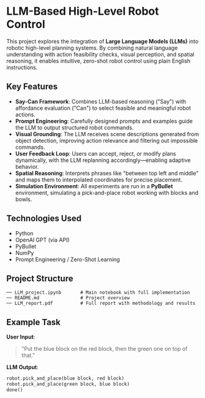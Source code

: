 # LLM-Based High-Level Robot Control

This project explores the integration of **Large Language Models (LLMs)** into robotic high-level planning systems. By combining natural language understanding with action feasibility checks, visual perception, and spatial reasoning, it enables intuitive, zero-shot robot control using plain English instructions.

## Key Features

- **Say-Can Framework**: Combines LLM-based reasoning ("Say") with affordance evaluation ("Can") to select feasible and meaningful robot actions.
- **Prompt Engineering**: Carefully designed prompts and examples guide the LLM to output structured robot commands.
- **Visual Grounding**: The LLM receives scene descriptions generated from object detection, improving action relevance and filtering out impossible commands.
- **User Feedback Loop**: Users can accept, reject, or modify plans dynamically, with the LLM replanning accordingly—enabling adaptive behavior.
- **Spatial Reasoning**: Interprets phrases like "between top left and middle" and maps them to interpolated coordinates for precise placement.
- **Simulation Environment**: All experiments are run in a **PyBullet** environment, simulating a pick-and-place robot working with blocks and bowls.

## Technologies Used

- Python  
- OpenAI GPT (via API)  
- PyBullet  
- NumPy  
- Prompt Engineering / Zero-Shot Learning  

## Project Structure

```
── LLM_project.ipynb       # Main notebook with full implementation
── README.md               # Project overview
── LLM_report.pdf          # Full report with methodology and results
```

## Example Task

**User Input**:  
> "Put the blue block on the red block, then the green one on top of that."

**LLM Output**:  
```python
robot.pick_and_place(blue block, red block)  
robot.pick_and_place(green block, blue block)  
done()
```

